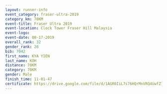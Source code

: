 ```yaml
---
layout: runner-info 
event_category: fraser-ultra-2019 
category_km: 70KM 
event-title: Fraser Ultra 2019 
event-location: Clock Tower Fraser Hill Malaysia 
event-logo: 
event-date: 08-17-2019 
overall_rank: 32
gender_rank: 26
bib: 7042
first_name: KYA YIEN
last_name: KOH
distance: 70KM
category: 70KM
gender: Male
finish_time: 11-01-47
certificate: https://drive.google.com/file/d/1AGR0IiL7s76HQrMnVRQ4UwfZ1XuSeKgr/view?usp=sharing
---
```


